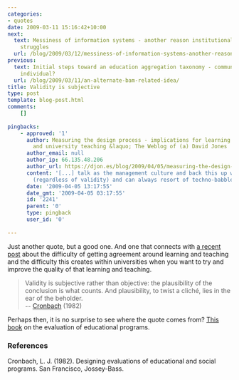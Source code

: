 ```yaml
---
categories:
- quotes
date: 2009-03-11 15:16:42+10:00
next:
  text: Messiness of information systems - another reason institutional e-learning
    struggles
  url: /blog/2009/03/12/messiness-of-information-systems-another-reason-institutional-e-learning-struggles/
previous:
  text: Initial steps toward an education aggregation taxonomy - community versus
    individual?
  url: /blog/2009/03/11/an-alternate-bam-related-idea/
title: Validity is subjective
type: post
template: blog-post.html
comments:
    []
    
pingbacks:
    - approved: '1'
      author: Measuring the design process - implications for learning design, e-learning
        and university teaching &laquo; The Weblog of (a) David Jones
      author_email: null
      author_ip: 66.135.48.206
      author_url: https://djon.es/blog/2009/04/05/measuring-the-design-process-implications-for-learning-design-e-learning-and-university-teaching/
      content: '[...] talk as the management culture and back this up with reams of data
        (regardless of validity) and can always resort of techno-babble to confuse [...]'
      date: '2009-04-05 13:17:55'
      date_gmt: '2009-04-05 03:17:55'
      id: '2241'
      parent: '0'
      type: pingback
      user_id: '0'
    
---
```

Just another quote, but a good one. And one that connects with [a recent post](/blog/2009/03/09/how-to-improve-lt-and-e-learning-at-universities/) about the difficulty of getting agreement around learning and teaching and the difficulty this creates within universities when you want to try and improve the quality of that learning and teaching.

> Validity is subjective rather than objective: the plausibility of the conclusion is what counts. And plausibility, to twist a cliché, lies in the ear of the beholder.  
> \-- [Cronbach](http://en.wikipedia.org/wiki/Lee_Cronbach) (1982)

Perhaps then, it is no surprise to see where the quote comes from? [This book](http://www.amazon.com/Designing-Evaluations-Educational-Programs-Education/dp/0875895255/ref=sr_1_1?ie=UTF8&s=books&qid=1236748400&sr=8-1) on the evaluation of educational programs.

### References

Cronbach, L. J. (1982). Designing evaluations of educational and social programs. San Francisco, Jossey-Bass.